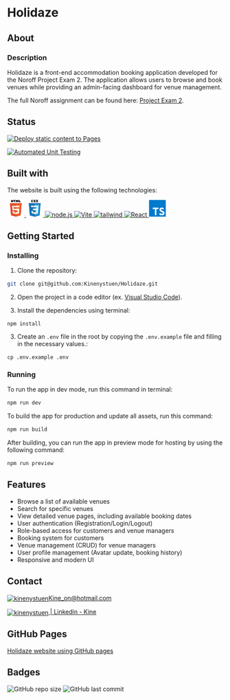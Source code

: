 # Holidaze

## About

### Description

Holidaze is a front-end accommodation booking application developed for the Noroff Project Exam 2. The application allows users to browse and book venues while providing an admin-facing dashboard for venue management.

The full Noroff assignment can be found here: [Project Exam 2](https://content.noroff.dev/project-exam-2/brief.html).

## Status

[![Deploy static content to Pages](https://github.com/Kinenystuen/Holidaze/actions/workflows/static.yml/badge.svg)](https://github.com/Kinenystuen/Holidaze/actions/workflows/static.yml)

[![Automated Unit Testing](https://github.com/Kinenystuen/Holidaze/actions/workflows/unit-test.yml/badge.svg)](https://github.com/Kinenystuen/Holidaze/actions/workflows/unit-test.yml)

## Built with

The website is built using the following technologies:

<p align="left"> 
  <a href="https://www.w3.org/html/" target="_blank" rel="noreferrer"> 
    <img src="https://raw.githubusercontent.com/devicons/devicon/master/icons/html5/html5-original-wordmark.svg" alt="html5" width="40" height="40"/> 
  </a> 
  <a href="https://www.w3schools.com/css/" target="_blank" rel="noreferrer"> 
    <img src="https://raw.githubusercontent.com/devicons/devicon/master/icons/css3/css3-original-wordmark.svg" alt="css3" width="40" height="40"/> 
  </a> 
  <a href="https://nodejs.org/en" target="_blank" rel="noreferrer"> 
    <img src="https://upload.wikimedia.org/wikipedia/commons/d/d9/Node.js_logo.svg" alt="node.js" width="40" height="40"/> 
  </a> 
  <a href="https://vitejs.dev/" target="_blank" rel="noreferrer"> 
    <img src="https://vitejs.dev/logo.svg" alt="Vite" width="40" height="40"/> 
  </a> 
  <a href="https://tailwindcss.com/" target="_blank" rel="noreferrer"> 
    <img src="https://upload.wikimedia.org/wikipedia/commons/d/d5/Tailwind_CSS_Logo.svg" alt="tailwind" width="40" height="40"/> 
  </a> 
  <a href="https://react.dev/" target="_blank" rel="noreferrer"> 
    <img src="https://upload.wikimedia.org/wikipedia/commons/a/a7/React-icon.svg" alt="React" width="40" height="40"/> 
  </a> 
  <a href="https://www.typescriptlang.org/" target="_blank" rel="noreferrer"> 
    <img src="https://raw.githubusercontent.com/devicons/devicon/master/icons/typescript/typescript-original.svg" alt="TypeScript" width="40" height="40"/> 
  </a> 
</p>

## Getting Started

### Installing

1. Clone the repository:

```bash
git clone git@github.com:Kinenystuen/Holidaze.git

```

2. Open the project in a code editor (ex. [Visual Studio Code](https://code.visualstudio.com/)).

3. Install the dependencies using terminal:

```
npm install
```

3. Create an `.env` file in the root by copying the `.env.example` file and filling in the necessary values.:

```
cp .env.example .env
```

### Running

To run the app in dev mode, run this command in terminal:

```bash
npm run dev
```

To build the app for production and update all assets, run this command:

```bash
npm run build
```

After building, you can run the app in preview mode for hosting by using the following command:

```bash
npm run preview
```

## Features


- Browse a list of available venues
- Search for specific venues
- View detailed venue pages, including available booking dates
- User authentication (Registration/Login/Logout)
- Role-based access for customers and venue managers
- Booking system for customers
- Venue management (CRUD) for venue managers
- User profile management (Avatar update, booking history)
- Responsive and modern UI


## Contact

<a href="/" target="blank"><img align="center" src="https://download.logo.wine/logo/Outlook.com/Outlook.com-Logo.wine.png" alt="kinenystuen" height="30" width="40" />Kine_on@hotmail.com</a>

<a href="https://www.linkedin.com/in/kine-odden-nystuen-208744223/" target="blank"><img align="center" src="https://upload.wikimedia.org/wikipedia/commons/c/ca/LinkedIn_logo_initials.png" alt="kinenystuen" height="30" width="30" /> | Linkedin - Kine</a>


## GitHub Pages

[Holidaze website using GitHub pages](https://kinenystuen.github.io/Holidaze/)

## Badges

![GitHub repo size](https://img.shields.io/github/repo-size/Kinenystuen/Holidaze)
![GitHub last commit](https://img.shields.io/github/last-commit/Kinenystuen/Holidaze)
